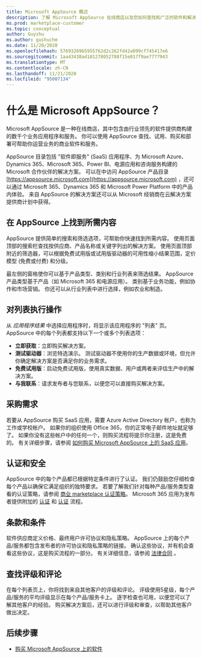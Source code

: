 ```yaml
---
title: Microsoft AppSource 概述
description: 了解 Microsoft AppSource 在线商店以及您如何查找和广泛的软件和解决方案目录。
ms.prod: marketplace-customer
ms.topic: conceptual
author: Guyshu
ms.author: gushuchm
ms.date: 11/20/2020
ms.openlocfilehash: 5769326965955762d2c262fd42a099cf745417e6
ms.sourcegitcommit: 1aa43438ad181278052788f15e017f9ae7777943
ms.translationtype: MT
ms.contentlocale: zh-CN
ms.lasthandoff: 11/21/2020
ms.locfileid: "95007134"
---
```

# <a name="what-is-microsoft-appsource"></a>什么是 Microsoft AppSource？

Microsoft AppSource 是一种在线商店，其中包含由行业领先的软件提供商构建的数千个业务应用程序和服务。 你可以使用 AppSource 查找、试用、购买和部署可帮助你运营业务的商业软件和服务。

AppSource 目录包括 "软件即服务" (SaaS) 应用程序、为 Microsoft Azure、Dynamics 365、Microsoft 365、Power BI、电源应用和咨询服务构建的 Microsoft 合作伙伴的解决方案。 可以在中访问 AppSource 产品目录 [https://appsource.microsoft.com](https://appsource.microsoft.com) ，还可以通过 Microsoft 365、Dynamics 365 和 Microsoft Power Platform 中的产品内体验。 来自 AppSource 的解决方案还可以从 Microsoft 经销商在云解决方案提供商计划中获得。

## <a name="find-what-you-need-on-appsource"></a>在 AppSource 上找到所需内容

AppSource 提供简单的搜索和筛选选项，可帮助你快速找到所需内容。 使用页面顶部的搜索栏查找按供应商、产品名称或关键字列出的解决方案。 使用页面顶部附近的筛选器，可以根据免费试用版或试用版驱动器的可用性缩小结果范围，定价模型 (免费或付费) 和分级。

最左侧的窗格使你可以基于产品类型、类别和行业列表来筛选结果。 AppSource 产品类型基于产品（如 Microsoft 365 和电源应用）。 类别基于业务功能，例如协作和市场营销。 你还可以从行业列表中进行选择，例如农业和制造。

## <a name="take-action-on-a-listing"></a>对列表执行操作

从 _应用程序结果_ 中选择应用程序时，将显示该应用程序的 "列表" 页。 AppSource 中的每个列表都支持以下一个或多个列表选项：

- **立即获取**：立即购买解决方案。
- **测试驱动器**：浏览特选演示。 测试驱动器不使用你的生产数据或环境，但允许你确定解决方案是否满足你的业务需求。
- **免费试用版**：启动免费试用版，使用真实数据、用户或两者来评估生产中的解决方案。
- **与我联系**：请求发布者与您联系，以便您可以直接购买解决方案。

## <a name="purchasing-requirements"></a>采购需求

若要从 AppSource 购买 SaaS 应用，需要 Azure Active Directory 帐户，也称为工作或学校帐户。 如果你的组织使用 Office 365，你的正常电子邮件地址就足够了。 如果你没有这些帐户中的任何一个，则购买流程将提示你注册，这是免费的。 有关详细步骤，请参阅 [如何购买 Microsoft AppSource 上的 SaaS 应用](purchase-software-appsource.md)。

## <a name="certification-and-security"></a>认证和安全

AppSource 中的每个产品都已根据特定条件进行了认证。 我们仍鼓励您仔细检查每个产品以确保它满足组织的独特要求。 若要了解我们针对每种产品/服务类型查看的认证策略，请参阅 [商业 marketplace 认证策略](/legal/marketplace/certification-policies)。 Microsoft 365 应用为发布者提供附加的 [认证](/microsoft-365-app-certification/docs/enterprise-app-certification-guide) 和 [认证](/microsoft-365-app-certification/docs/enterprise-app-attestation-guide) 流程。

## <a name="terms-and-conditions"></a>条款和条件

软件供应商定义价格、最终用户许可协议和隐私策略。 AppSource 上的每个产品/服务都包含发布者的许可协议和隐私策略的链接。 确认这些协议，并有机会查看这些协议，这是购买流程的一部分。 有关详细信息，请参阅 [法律合同](legal-contracts.md) 。

## <a name="find-ratings-and-reviews"></a>查找评级和评论

在每个列表页上，你将找到来自其他客户的评级和评论。 评级使用5星级，每个产品/服务的平均评级显示在每个产品/服务卡上。 逐字检查也可用，以便您可以了解其他客户的经验。 购买解决方案后，还可以进行评级和审查，以帮助其他客户做出决定。

## <a name="next-steps"></a>后续步骤

- [购买 Microsoft AppSource 上的软件](purchase-software-appsource.md)
